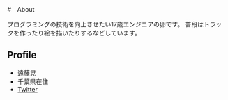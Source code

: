 #　About

プログラミングの技術を向上させたい17歳エンジニアの卵です。
普段はトラックを作ったり絵を描いたりするなどしています。

## Profile

- 遠藤晃
- 千葉県在住
- [Twitter](https://twitter.com/akirahomie)
